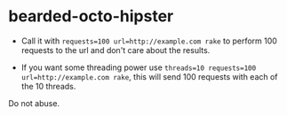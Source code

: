 bearded-octo-hipster
====================

 * Call it with ```requests=100 url=http://example.com rake``` to perform 100 requests to the url and don't care about the results.

 * If you want some threading power use ```threads=10 requests=100 url=http://example.com rake```, this will send 100 requests with each of the 10 threads.


 Do not abuse.
